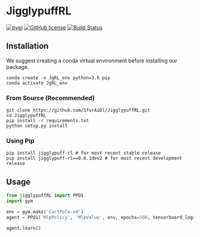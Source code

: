 # JigglypuffRL
[![pypi](https://img.shields.io/badge/pypi-jigglypuff--rl-blue)](https://pypi.org/project/jigglypuff-rl/)
[![GitHub license](https://img.shields.io/github/license/SforAiDl/JigglypuffRL)](https://github.com/SforAiDl/JigglypuffRL/blob/master/LICENSE)
[![Build Status](https://travis-ci.com/travis-ci/travis-web.svg?branch=master)](https://travis-ci.com/travis-ci/travis-web)

## Installation

We suggest creating a conda virtual environment before installing our package.
```
conda create -n JgRL_env python=3.6 pip
conda activate JgRL_env
```

### From Source (Recommended)
```
git clone https://github.com/SforAiDl/JigglypuffRL.git
cd JigglypuffRL
pip install -r requirements.txt
python setup.py install
```

### Using Pip
```
pip install jigglypuff-rl # for most recent stable release
pip install jigglypuff-rl==0.0.1dev2 # for most recent development release
```

## Usage
```python
from jigglypuffRL import PPO1
import gym

env = gym.make('CartPole-v0')
agent = PPO1('MlpPolicy', 'MlpValue', env, epochs=500, tensorboard_log='./runs/')

agent.learn()
```
